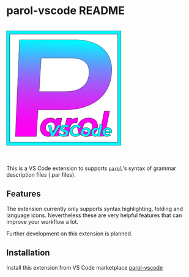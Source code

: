 # parol-vscode README

<!-- markdownlint-disable Inline HTML -->
<br>
<img src="./icons/parol-vscode-300x300.png" alt="Logo" height=300 with=300>
<br><br><br>
<!-- markdownlint-enable Inline HTML -->

This is a VS Code extension to supports [`parol`](https://github.com/jsinger67/parol.git)'s syntax
of grammar description files (.par files).

## Features

The extension currently only supports syntax highlighting, folding and language icons. Nevertheless
these are very helpful features that can improve your workflow a lot.

Further development on this extension is planned.

## Installation

Install this extension from VS Code marketplace [parol-vscode](https://marketplace.visualstudio.com/items?itemName=jsinger67.parol-vscode)
